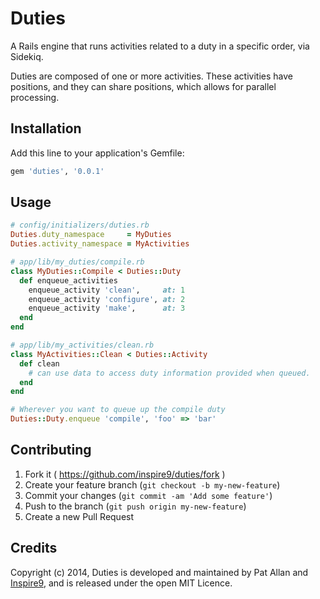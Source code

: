 # Duties

A Rails engine that runs activities related to a duty in a specific order, via Sidekiq.

Duties are composed of one or more activities. These activities have positions, and they can share positions, which allows for parallel processing.

## Installation

Add this line to your application's Gemfile:

```ruby
gem 'duties', '0.0.1'
```

## Usage

```ruby
# config/initializers/duties.rb
Duties.duty_namespace     = MyDuties
Duties.activity_namespace = MyActivities

# app/lib/my_duties/compile.rb
class MyDuties::Compile < Duties::Duty
  def enqueue_activities
    enqueue_activity 'clean',     at: 1
    enqueue_activity 'configure', at: 2
    enqueue_activity 'make',      at: 3
  end
end

# app/lib/my_activities/clean.rb
class MyActivities::Clean < Duties::Activity
  def clean
    # can use data to access duty information provided when queued.
  end
end

# Wherever you want to queue up the compile duty
Duties::Duty.enqueue 'compile', 'foo' => 'bar'
```

## Contributing

1. Fork it ( https://github.com/inspire9/duties/fork )
2. Create your feature branch (`git checkout -b my-new-feature`)
3. Commit your changes (`git commit -am 'Add some feature'`)
4. Push to the branch (`git push origin my-new-feature`)
5. Create a new Pull Request

## Credits

Copyright (c) 2014, Duties is developed and maintained by Pat Allan and [Inspire9](http://inspire9.com), and is released under the open MIT Licence.
